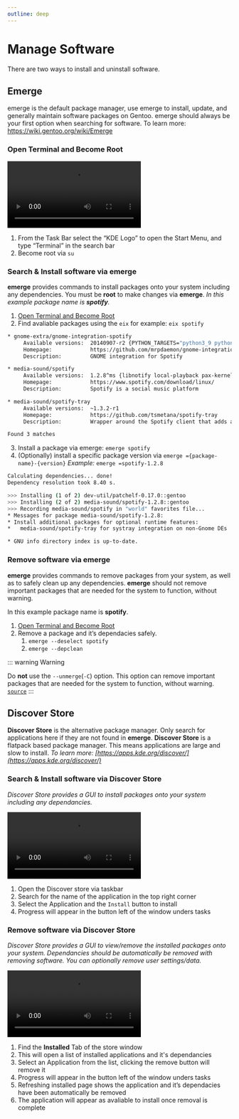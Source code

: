 ```yaml
---
outline: deep
---
```


# Manage Software

There are two ways to install and uninstall software.

## Emerge

emerge is the default package manager, use emerge to install, update, and generally maintain software packages on Gentoo. emerge should always be your first option when searching for software. To learn more: https://wiki.gentoo.org/wiki/Emerge

### Open Terminal and Become Root

![Open Terminal from Taskbar](/media/user-guide/workstations/gentoo_workstation_open_terminal.mp4)

1.  From the Task Bar select the “KDE Logo” to open the Start Menu, and type “Terminal” in the search bar
2.  Become root via `su`


### Search & Install software via emerge

**emerge** provides commands to install packages onto your system including any dependencies. You must be **root** to make changes via **emerge**. _In this example package name is **spotify**._

1.  [Open Terminal and Become Root](/gentoo/user/installing-software.md#open-terminal-and-become-root)
2.  Find avaliable packages using the `eix` for example: `eix spotify`

```bash
* gnome-extra/gnome-integration-spotify
     Available versions:  20140907-r2 {PYTHON_TARGETS="python3_9 python3_10"}
     Homepage:            https://github.com/mrpdaemon/gnome-integration-spotify
     Description:         GNOME integration for Spotify

* media-sound/spotify
     Available versions:  1.2.8^ms {libnotify local-playback pax-kernel pulseaudio}
     Homepage:            https://www.spotify.com/download/linux/
     Description:         Spotify is a social music platform

* media-sound/spotify-tray
     Available versions:  ~1.3.2-r1
     Homepage:            https://github.com/tsmetana/spotify-tray
     Description:         Wrapper around the Spotify client that adds a tray icon

Found 3 matches
```

3.  Install a package via emerge: `emerge spotify`
4.  (Optionally) install a specific package version via `emerge ={package-name}-{version}` _Example:_ `emerge =spotify-1.2.8`

```bash
Calculating dependencies... done!
Dependency resolution took 8.40 s.

>>> Installing (1 of 2) dev-util/patchelf-0.17.0::gentoo
>>> Installing (2 of 2) media-sound/spotify-1.2.8::gentoo
>>> Recording media-sound/spotify in "world" favorites file...
* Messages for package media-sound/spotify-1.2.8:
* Install additional packages for optional runtime features:
*   media-sound/spotify-tray for systray integration on non-Gnome DEs

* GNU info directory index is up-to-date.
```


### Remove software via emerge

**emerge** provides commands to remove packages from your system, as well as to safely clean up any dependencies. **emerge** should not remove important packages that are needed for the system to function, without warning.

In this example package name is **spotify**.

1.  [Open Terminal and Become Root](/gentoo/user/installing-software.md#open-terminal-and-become-root)
2.  Remove a package and it’s dependacies safely.
    1.  `emerge --deselect spotify`
    2.  `emerge --depclean`

::: warning Warning

Do **not** use the `--unmerge`(`-C`) option. This option can remove important packages that are needed for the system to function, without warning. [`source`](https://wiki.gentoo.org/wiki/Emerge#:~:text=see%20warning%20below)
:::



## Discover Store

**Discover Store** is the alternative package manager. Only search for applications here if they are not found in **emerge**. **Discover Store** is a flatpack based package manager. This means applications are large and slow to install. *To learn more: [https://apps.kde.org/discover/](https://apps.kde.org/discover/)*

### Search & Install software via Discover Store

_Discover Store provides a GUI to install packages onto your system including any dependancies._

![How to Install via Discover Store](/media/user-guide/workstations/discover_store_install.mp4)

1. Open the Discover store via taskbar
2. Search for the name of the application in the top right corner
3. Select the Application and the `Install` button to install
4. Progress will appear in the button left of the window unders tasks

### Remove software via Discover Store

_Discover Store provides a GUI to view/remove the installed packages onto your system. Dependancies should be automatically be removed with removing software. You can optionally remove user settings/data._

![How to remove via Discover Store](/media/user-guide/workstations/discover_store_remove.mp4)

   1. Find the **Installed** Tab of the store window
   2. This will open a list of installed applications and it's dependancies
   3. Select an Application from the list, clicking the remove button will remove it
   4. Progress will appear in the button left of the window unders tasks
   5. Refreshing installed page shows the application and it’s dependacies have been automatically be removed
   6. The application will appear as avaliable to install once removal is complete
